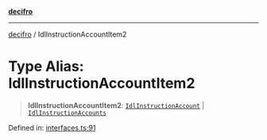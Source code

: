 [**decifro**](../README.md)

***

[decifro](../README.md) / IdlInstructionAccountItem2

# Type Alias: IdlInstructionAccountItem2

> **IdlInstructionAccountItem2**: [`IdlInstructionAccount`](IdlInstructionAccount.md) \| [`IdlInstructionAccounts`](IdlInstructionAccounts.md)

Defined in: [interfaces.ts:91](https://github.com/dougEfresh/decifro/blob/052cf31bd09649eda8a05a939745830a399bb74d/src/interfaces.ts#L91)
